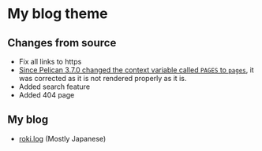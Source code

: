 # My blog theme

## Changes from source

* Fix all links to https
* [Since Pelican 3.7.0 changed the context variable called `PAGES` to `pages`](http://docs.getpelican.com/en/stable/changelog.html#id2), it was corrected as it is not rendered properly as it is.
* Added search feature
* Added 404 page

## My blog
* [roki.log](https://falgon.github.io/roki.log/) (Mostly Japanese)
